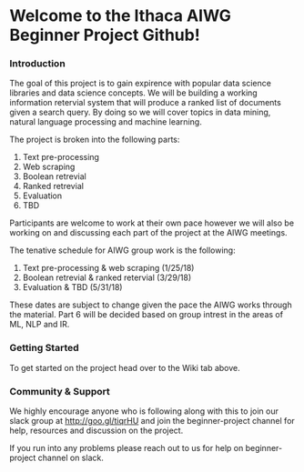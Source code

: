 # Welcome to the Ithaca AIWG Beginner Project Github!

### Introduction
The goal of this project is to gain expirence with popular data science libraries and data science concepts. We will be building a working information retervial system that will produce a ranked list of documents given a search query. By doing so we will cover topics in data mining, natural language processing and machine learning. 

The project is broken into the following parts:

1. Text pre-processing
2. Web scraping
3. Boolean retrevial
4. Ranked retrevial
5. Evaluation
6. TBD

Participants are welcome to work at their own pace however we will also be working on and discussing each part of the project at the AIWG meetings.

The tenative schedule for AIWG group work is the following:

1. Text pre-processing & web scraping (1/25/18)
2. Boolean retrevial & ranked retervial (3/29/18)
3. Evaluation & TBD (5/31/18)

These dates are subject to change given the pace the AIWG works through the material.
Part 6 will be decided based on group intrest in the areas of ML, NLP and IR. 

### Getting Started

To get started on the project head over to the Wiki tab above. 

### Community & Support

We highly encourage anyone who is following along with this to join our slack group at http://goo.gl/tiqrHU and join the beginner-project channel for help, resources and discussion on the project. 

If you run into any problems please reach out to us for help on beginner-project channel on slack. 
